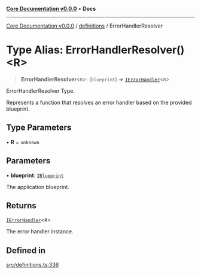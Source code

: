[**Core Documentation v0.0.0**](../../README.md) • **Docs**

***

[Core Documentation v0.0.0](../../modules.md) / [definitions](../README.md) / ErrorHandlerResolver

# Type Alias: ErrorHandlerResolver()\<R\>

> **ErrorHandlerResolver**\<`R`\>: (`blueprint`) => [`IErrorHandler`](../interfaces/IErrorHandler.md)\<`R`\>

ErrorHandlerResolver Type.

Represents a function that resolves an error handler based on the provided blueprint.

## Type Parameters

• **R** = `unknown`

## Parameters

• **blueprint**: [`IBlueprint`](IBlueprint.md)

The application blueprint.

## Returns

[`IErrorHandler`](../interfaces/IErrorHandler.md)\<`R`\>

The error handler instance.

## Defined in

[src/definitions.ts:336](https://github.com/stonemjs/core/blob/be89f756f02a94c320588453a86b3e95bc4e060f/src/definitions.ts#L336)
